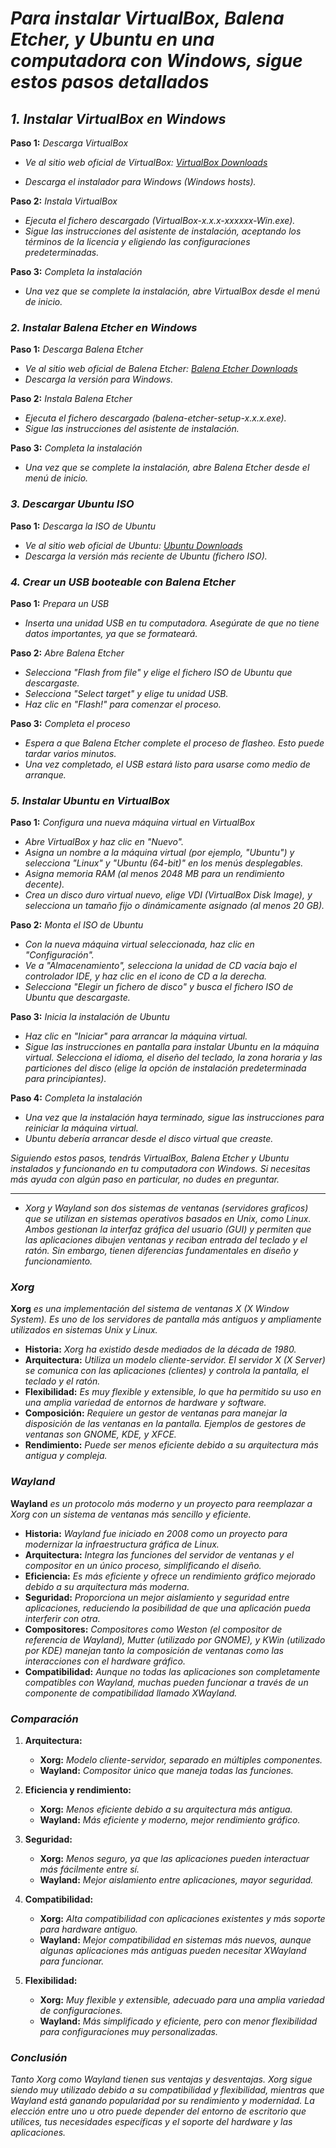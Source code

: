 <!-- Autor: Daniel Benjamin Perez Morales -->
<!-- GitHub: https://github.com/D4nitrix13 -->
<!-- GitLab: https://gitlab.com/D4nitrix13 -->
<!-- Correo electrónico: danielperezdev@proton.me -->
# ***Para instalar VirtualBox, Balena Etcher, y Ubuntu en una computadora con Windows, sigue estos pasos detallados***

## ***1. Instalar VirtualBox en Windows***

**Paso 1:** *Descarga VirtualBox*

- *Ve al sitio web oficial de VirtualBox: [VirtualBox Downloads](https://www.virtualbox.org/wiki/Downloads "https://www.virtualbox.org/wiki/Downloads")*

<!-- https://download.virtualbox.org/virtualbox/7.0.18/VirtualBox-7.0.18-162988-Win.exe -->

- *Descarga el instalador para Windows (Windows hosts).*

**Paso 2:** *Instala VirtualBox*

- *Ejecuta el fichero descargado (VirtualBox-x.x.x-xxxxxx-Win.exe).*
- *Sigue las instrucciones del asistente de instalación, aceptando los términos de la licencia y eligiendo las configuraciones predeterminadas.*

**Paso 3:** *Completa la instalación*

- *Una vez que se complete la instalación, abre VirtualBox desde el menú de inicio.*

### ***2. Instalar Balena Etcher en Windows***

**Paso 1:** *Descarga Balena Etcher*

- *Ve al sitio web oficial de Balena Etcher: [Balena Etcher Downloads](https://www.balena.io/etcher/ "https://www.balena.io/etcher/")*
- *Descarga la versión para Windows.*

**Paso 2:** *Instala Balena Etcher*

- *Ejecuta el fichero descargado (balena-etcher-setup-x.x.x.exe).*
- *Sigue las instrucciones del asistente de instalación.*

**Paso 3:** *Completa la instalación*

- *Una vez que se complete la instalación, abre Balena Etcher desde el menú de inicio.*

### ***3. Descargar Ubuntu ISO***

**Paso 1:** *Descarga la ISO de Ubuntu*

- *Ve al sitio web oficial de Ubuntu: [Ubuntu Downloads](https://ubuntu.com/download/desktop "https://ubuntu.com/download/desktop")*
- *Descarga la versión más reciente de Ubuntu (fichero ISO).*

### ***4. Crear un USB booteable con Balena Etcher***

**Paso 1:** *Prepara un USB*

- *Inserta una unidad USB en tu computadora. Asegúrate de que no tiene datos importantes, ya que se formateará.*

**Paso 2:** *Abre Balena Etcher*

- *Selecciona "Flash from file" y elige el fichero ISO de Ubuntu que descargaste.*
- *Selecciona "Select target" y elige tu unidad USB.*
- *Haz clic en "Flash!" para comenzar el proceso.*

**Paso 3:** *Completa el proceso*

- *Espera a que Balena Etcher complete el proceso de flasheo. Esto puede tardar varios minutos.*
- *Una vez completado, el USB estará listo para usarse como medio de arranque.*

### ***5. Instalar Ubuntu en VirtualBox***

**Paso 1:** *Configura una nueva máquina virtual en VirtualBox*

- *Abre VirtualBox y haz clic en "Nuevo".*
- *Asigna un nombre a la máquina virtual (por ejemplo, "Ubuntu") y selecciona "Linux" y "Ubuntu (64-bit)" en los menús desplegables.*
- *Asigna memoria RAM (al menos 2048 MB para un rendimiento decente).*
- *Crea un disco duro virtual nuevo, elige VDI (VirtualBox Disk Image), y selecciona un tamaño fijo o dinámicamente asignado (al menos 20 GB).*

**Paso 2:** *Monta el ISO de Ubuntu*

- *Con la nueva máquina virtual seleccionada, haz clic en "Configuración".*
- *Ve a "Almacenamiento", selecciona la unidad de CD vacía bajo el controlador IDE, y haz clic en el icono de CD a la derecha.*
- *Selecciona "Elegir un fichero de disco" y busca el fichero ISO de Ubuntu que descargaste.*

**Paso 3:** *Inicia la instalación de Ubuntu*

- *Haz clic en "Iniciar" para arrancar la máquina virtual.*
- *Sigue las instrucciones en pantalla para instalar Ubuntu en la máquina virtual. Selecciona el idioma, el diseño del teclado, la zona horaria y las particiones del disco (elige la opción de instalación predeterminada para principiantes).*

**Paso 4:** *Completa la instalación*

- *Una vez que la instalación haya terminado, sigue las instrucciones para reiniciar la máquina virtual.*
- *Ubuntu debería arrancar desde el disco virtual que creaste.*

*Siguiendo estos pasos, tendrás VirtualBox, Balena Etcher y Ubuntu instalados y funcionando en tu computadora con Windows. Si necesitas más ayuda con algún paso en particular, no dudes en preguntar.*

---

- *Xorg y Wayland son dos sistemas de ventanas (servidores graficos) que se utilizan en sistemas operativos basados en Unix, como Linux. Ambos gestionan la interfaz gráfica del usuario (GUI) y permiten que las aplicaciones dibujen ventanas y reciban entrada del teclado y el ratón. Sin embargo, tienen diferencias fundamentales en diseño y funcionamiento.*

### ***Xorg***

**Xorg** *es una implementación del sistema de ventanas X (X Window System). Es uno de los servidores de pantalla más antiguos y ampliamente utilizados en sistemas Unix y Linux.*

- **Historia:** *Xorg ha existido desde mediados de la década de 1980.*
- **Arquitectura:** *Utiliza un modelo cliente-servidor. El servidor X (X Server) se comunica con las aplicaciones (clientes) y controla la pantalla, el teclado y el ratón.*
- **Flexibilidad:** *Es muy flexible y extensible, lo que ha permitido su uso en una amplia variedad de entornos de hardware y software.*
- **Composición:** *Requiere un gestor de ventanas para manejar la disposición de las ventanas en la pantalla. Ejemplos de gestores de ventanas son GNOME, KDE, y XFCE.*
- **Rendimiento:** *Puede ser menos eficiente debido a su arquitectura más antigua y compleja.*

### ***Wayland***

**Wayland** *es un protocolo más moderno y un proyecto para reemplazar a Xorg con un sistema de ventanas más sencillo y eficiente.*

- **Historia:** *Wayland fue iniciado en 2008 como un proyecto para modernizar la infraestructura gráfica de Linux.*
- **Arquitectura:** *Integra las funciones del servidor de ventanas y el compositor en un único proceso, simplificando el diseño.*
- **Eficiencia:** *Es más eficiente y ofrece un rendimiento gráfico mejorado debido a su arquitectura más moderna.*
- **Seguridad:** *Proporciona un mejor aislamiento y seguridad entre aplicaciones, reduciendo la posibilidad de que una aplicación pueda interferir con otra.*
- **Compositores:** *Compositores como Weston (el compositor de referencia de Wayland), Mutter (utilizado por GNOME), y KWin (utilizado por KDE) manejan tanto la composición de ventanas como las interacciones con el hardware gráfico.*
- **Compatibilidad:** *Aunque no todas las aplicaciones son completamente compatibles con Wayland, muchas pueden funcionar a través de un componente de compatibilidad llamado XWayland.*

### ***Comparación***

1. **Arquitectura:**
   - **Xorg:** *Modelo cliente-servidor, separado en múltiples componentes.*
   - **Wayland:** *Compositor único que maneja todas las funciones.*

2. **Eficiencia y rendimiento:**
   - **Xorg:** *Menos eficiente debido a su arquitectura más antigua.*
   - **Wayland:** *Más eficiente y moderno, mejor rendimiento gráfico.*

3. **Seguridad:**
   - **Xorg:** *Menos seguro, ya que las aplicaciones pueden interactuar más fácilmente entre sí.*
   - **Wayland:** *Mejor aislamiento entre aplicaciones, mayor seguridad.*

4. **Compatibilidad:**
   - **Xorg:** *Alta compatibilidad con aplicaciones existentes y más soporte para hardware antiguo.*
   - **Wayland:** *Mejor compatibilidad en sistemas más nuevos, aunque algunas aplicaciones más antiguas pueden necesitar XWayland para funcionar.*

5. **Flexibilidad:**
   - **Xorg:** *Muy flexible y extensible, adecuado para una amplia variedad de configuraciones.*
   - **Wayland:** *Más simplificado y eficiente, pero con menor flexibilidad para configuraciones muy personalizadas.*

### ***Conclusión***

*Tanto Xorg como Wayland tienen sus ventajas y desventajas. Xorg sigue siendo muy utilizado debido a su compatibilidad y flexibilidad, mientras que Wayland está ganando popularidad por su rendimiento y modernidad. La elección entre uno u otro puede depender del entorno de escritorio que utilices, tus necesidades específicas y el soporte del hardware y las aplicaciones.*
